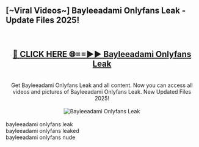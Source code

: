 <h2>[~Viral Videos~] Bayleeadami Onlyfans Leak - Update Files 2025!</h2>
<br>
<div align="center">
<h2><a href="https://betterlinks.top/A2PfLJ" rel="nofollow">🔴 CLICK HERE 🌐==►► Bayleeadami Onlyfans Leak</a></h2>
<br>
Get Bayleeadami Onlyfans Leak and all content. Now you can access all videos and pictures of Bayleeadami Onlyfans Leak. New Updated Files 2025!
<br>
<br>
<a href="https://betterlinks.top/A2PfLJ" rel="nofollow" data-target="animated-image.originalLink"><img src="https://i.ibb.co.com/WyWwxjT/player-gif2.gif" alt="Bayleeadami Onlyfans Leak" style="max-width: 100%; display: inline-block;" data-target="animated-image.originalImage"></a>
</div>
<br>
bayleeadami onlyfans leak<br>
bayleeadami onlyfans leaked<br>
bayleeadami onlyfans nude